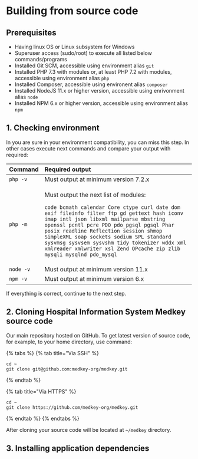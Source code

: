 # Building from source code

## **Prerequisites**

* Having linux OS or Linux subsystem for Windows
* Superuser access \(sudo/root\) to execute all listed below commands/programs
* Installed Git SCM, accessible using environment alias `git`
* Installed PHP 7.3 with modules or, at least PHP 7.2  with modules, accessible using environment alias `php`
* Installed Composer, accessible using environent alias `composer`
* Installed NodeJS 11.x or higher version, accessible using enrivonment alias `node`
* Installed NPM 6.x or higher version, accessible using environment alias `npm`

## **1. Checking environment**

In you are sure in your environment compatibility, you can miss this step. In other cases execute next commands and compare your output with required:

<table>
  <thead>
    <tr>
      <th style="text-align:left">Command</th>
      <th style="text-align:left">Required output</th>
    </tr>
  </thead>
  <tbody>
    <tr>
      <td style="text-align:left"><code>php -v</code>
      </td>
      <td style="text-align:left">Must output at minimum version 7.2.x</td>
    </tr>
    <tr>
      <td style="text-align:left"><code>php -m</code>
      </td>
      <td style="text-align:left">
        <p>Must output the next list of modules:</p>
        <p><code>code bcmath calendar Core ctype curl date dom exif fileinfo filter ftp gd gettext hash iconv imap intl json libxml mailparse mbstring openssl pcntl pcre PDO pdo_pgsql pgsql Phar posix readline Reflection session shmop SimpleXML soap sockets sodium SPL standard sysvmsg sysvsem sysvshm tidy tokenizer wddx xml xmlreader xmlwriter xsl Zend OPcache zip zlib mysqli mysqlnd pdo_mysql</code>
        </p>
      </td>
    </tr>
    <tr>
      <td style="text-align:left"><code>node -v</code>
      </td>
      <td style="text-align:left">Must output at minimum version 11.x</td>
    </tr>
    <tr>
      <td style="text-align:left"><code>npm -v</code>
      </td>
      <td style="text-align:left">Must output at minimum version 6.x</td>
    </tr>
  </tbody>
</table>If everything is correct, continue to the next step.

## 2. Cloning Hospital Information System Medkey source code

Our main repository hosted on GitHub. To get latest version of source code, for example, to your home directory, use command:

{% tabs %}
{% tab title="Via SSH" %}
```text
cd ~
git clone git@github.com:medkey-org/medkey.git
```
{% endtab %}

{% tab title="Via HTTPS" %}
```text
cd ~
git clone https://github.com/medkey-org/medkey.git
```
{% endtab %}
{% endtabs %}

After cloning your source code will be located at `~/medkey` directory. 

## 3. Installing application dependencies



